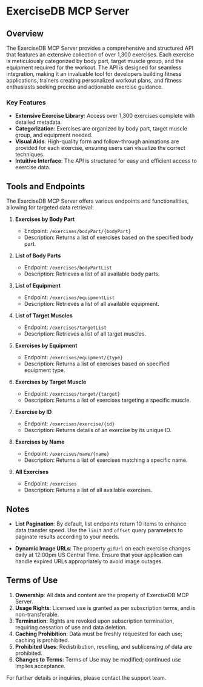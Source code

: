 # ExerciseDB MCP Server

## Overview

The ExerciseDB MCP Server provides a comprehensive and structured API that features an extensive collection of over 1,300 exercises. Each exercise is meticulously categorized by body part, target muscle group, and the equipment required for the workout. The API is designed for seamless integration, making it an invaluable tool for developers building fitness applications, trainers creating personalized workout plans, and fitness enthusiasts seeking precise and actionable exercise guidance.

### Key Features

- **Extensive Exercise Library**: Access over 1,300 exercises complete with detailed metadata.
- **Categorization**: Exercises are organized by body part, target muscle group, and equipment needed.
- **Visual Aids**: High-quality form and follow-through animations are provided for each exercise, ensuring users can visualize the correct techniques.
- **Intuitive Interface**: The API is structured for easy and efficient access to exercise data.

## Tools and Endpoints

The ExerciseDB MCP Server offers various endpoints and functionalities, allowing for targeted data retrieval:

1. **Exercises by Body Part**
   - Endpoint: `/exercises/bodyPart/{bodyPart}`
   - Description: Returns a list of exercises based on the specified body part.

2. **List of Body Parts**
   - Endpoint: `/exercises/bodyPartList`
   - Description: Retrieves a list of all available body parts.

3. **List of Equipment**
   - Endpoint: `/exercises/equipmentList`
   - Description: Retrieves a list of all available equipment.

4. **List of Target Muscles**
   - Endpoint: `/exercises/targetList`
   - Description: Retrieves a list of all target muscles.

5. **Exercises by Equipment**
   - Endpoint: `/exercises/equipment/{type}`
   - Description: Returns a list of exercises based on specified equipment type.

6. **Exercises by Target Muscle**
   - Endpoint: `/exercises/target/{target}`
   - Description: Returns a list of exercises targeting a specific muscle.

7. **Exercise by ID**
   - Endpoint: `/exercises/exercise/{id}`
   - Description: Returns details of an exercise by its unique ID.

8. **Exercises by Name**
   - Endpoint: `/exercises/name/{name}`
   - Description: Returns a list of exercises matching a specific name.

9. **All Exercises**
   - Endpoint: `/exercises`
   - Description: Returns a list of all available exercises.

## Notes

- **List Pagination**: By default, list endpoints return 10 items to enhance data transfer speed. Use the `limit` and `offset` query parameters to paginate results according to your needs.
  
- **Dynamic Image URLs**: The property `gifUrl` on each exercise changes daily at 12:00pm US Central Time. Ensure that your application can handle expired URLs appropriately to avoid image outages.

## Terms of Use

1. **Ownership**: All data and content are the property of ExerciseDB MCP Server.
2. **Usage Rights**: Licensed use is granted as per subscription terms, and is non-transferable.
3. **Termination**: Rights are revoked upon subscription termination, requiring cessation of use and data deletion.
4. **Caching Prohibition**: Data must be freshly requested for each use; caching is prohibited.
5. **Prohibited Uses**: Redistribution, reselling, and sublicensing of data are prohibited.
6. **Changes to Terms**: Terms of Use may be modified; continued use implies acceptance.

For further details or inquiries, please contact the support team.